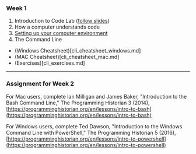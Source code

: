 ### Week 1 

1. Introduction to Code Lab ([follow slides](https://gitpitch.com/scholarslab/CodeLab/master?p=Week01/intro_code_lab))
2. How a computer understands code
3. [Setting up your computer environment](environment_setup.md)
4. The Command Line
- (Windows Cheatsheet)[cli_cheatsheet_windows.md]
- (MAC Cheatsheet)[cli_cheatsheet_mac.md]
- (Exercises)[cli_exercises.md]
---
### Assignment for Week 2
For Mac users, complete Ian Milligan and James Baker, "Introduction to the Bash Command Line," The Programming Historian 3 (2014), [https://programminghistorian.org/en/lessons/intro-to-bash](https://programminghistorian.org/en/lessons/intro-to-bash)

For Windows users, complete Ted Dawson, "Introduction to the Windows Command Line with PowerShell," The Programming Historian 5 (2016), [https://programminghistorian.org/en/lessons/intro-to-powershell](https://programminghistorian.org/en/lessons/intro-to-powershell)